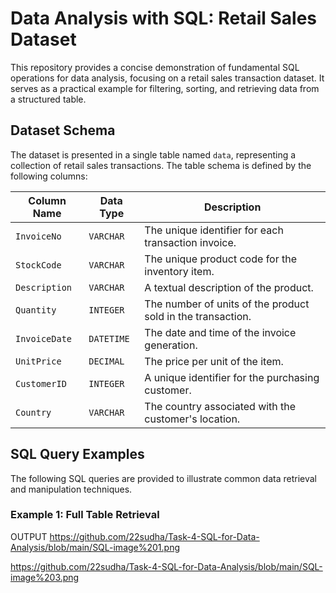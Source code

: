 # Data Analysis with SQL: Retail Sales Dataset

This repository provides a concise demonstration of fundamental SQL operations for data analysis, focusing on a retail sales transaction dataset. It serves as a practical example for filtering, sorting, and retrieving data from a structured table.

## Dataset Schema

The dataset is presented in a single table named `data`, representing a collection of retail sales transactions. The table schema is defined by the following columns:

| Column Name  | Data Type | Description                               |
|--------------|-----------|-------------------------------------------|
| `InvoiceNo`  | `VARCHAR` | The unique identifier for each transaction invoice. |
| `StockCode`  | `VARCHAR` | The unique product code for the inventory item. |
| `Description`| `VARCHAR` | A textual description of the product.      |
| `Quantity`   | `INTEGER` | The number of units of the product sold in the transaction. |
| `InvoiceDate`| `DATETIME`| The date and time of the invoice generation. |
| `UnitPrice`  | `DECIMAL` | The price per unit of the item.           |
| `CustomerID` | `INTEGER` | A unique identifier for the purchasing customer. |
| `Country`    | `VARCHAR` | The country associated with the customer's location. |

## SQL Query Examples

The following SQL queries are provided to illustrate common data retrieval and manipulation techniques.

### Example 1: Full Table Retrieval
OUTPUT
https://github.com/22sudha/Task-4-SQL-for-Data-Analysis/blob/main/SQL-image%201.png


https://github.com/22sudha/Task-4-SQL-for-Data-Analysis/blob/main/SQL-image%203.png
  
